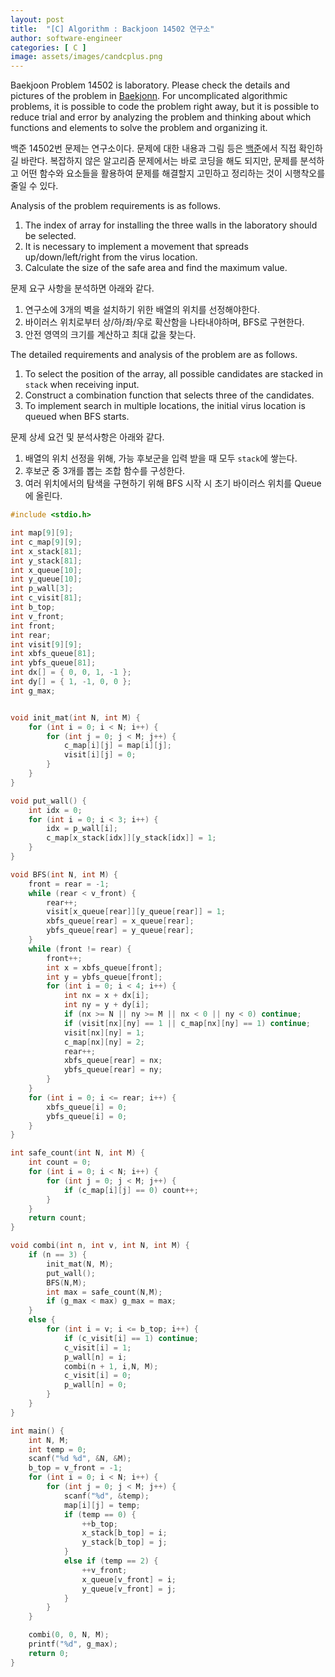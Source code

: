 ```yaml
---
layout: post
title:  "[C] Algorithm : Backjoon 14502 연구소"
author: software-engineer
categories: [ C ]
image: assets/images/candcplus.png
---
```


Baekjoon Problem 14502 is laboratory. Please check the details and pictures of the problem in [Baekjonn][백준]. For uncomplicated algorithmic problems, it is possible to code the problem right away, but it is possible to reduce trial and error by analyzing the problem and thinking about which functions and elements to solve the problem and organizing it.


백준 14502번 문제는 연구소이다. 문제에 대한 내용과 그림 등은 [백준][백준]에서 직접 확인하길 바란다. 복잡하지 않은 알고리즘 문제에서는 바로 코딩을 해도 되지만, 문제를 분석하고 어떤 함수와 요소들을 활용하여 문제를 해결할지 고민하고 정리하는 것이 시행착오를 줄일 수 있다. 


Analysis of the problem requirements is as follows.
1. The index of array for installing the three walls in the laboratory should be selected.
2. It is necessary to implement a movement that spreads up/down/left/right from the virus location.
3. Calculate the size of the safe area and find the maximum value.


문제 요구 사항을 분석하면 아래와 같다.  
1. 연구소에 3개의 벽을 설치하기 위한 배열의 위치를 선정해야한다.  
2. 바이러스 위치로부터 상/하/좌/우로 확산함을 나타내야하며, BFS로 구현한다. 
3. 안전 영역의 크기를 계산하고 최대 값을 찾는다. 


The detailed requirements and analysis of the problem are as follows.
1. To select the position of the array, all possible candidates are stacked in `stack` when receiving input.
2. Construct a combination function that selects three of the candidates.
4. To implement search in multiple locations, the initial virus location is queued when BFS starts.


문제 상세 요건 및 분석사항은 아래와 같다. 
1. 배열의 위치 선정을 위해, 가능 후보군을 입력 받을 때 모두 `stack`에 쌓는다.
2. 후보군 중 3개를 뽑는 조합 함수를 구성한다. 
4. 여러 위치에서의 탐색을 구현하기 위해 BFS 시작 시 초기 바이러스 위치를 Queue에 올린다. 



```c
#include <stdio.h>

int map[9][9];
int c_map[9][9];
int x_stack[81];
int y_stack[81];
int x_queue[10];
int y_queue[10];
int p_wall[3];
int c_visit[81];
int b_top;
int v_front;
int front;
int rear;
int visit[9][9];
int xbfs_queue[81];
int ybfs_queue[81];
int dx[] = { 0, 0, 1, -1 };
int dy[] = { 1, -1, 0, 0 };
int g_max;


void init_mat(int N, int M) {
	for (int i = 0; i < N; i++) {
		for (int j = 0; j < M; j++) {
			c_map[i][j] = map[i][j];
			visit[i][j] = 0;
		}
	}
}

void put_wall() {
	int idx = 0;
	for (int i = 0; i < 3; i++) {
		idx = p_wall[i];
		c_map[x_stack[idx]][y_stack[idx]] = 1;
	}	
}

void BFS(int N, int M) {
	front = rear = -1;
	while (rear < v_front) {
		rear++;
		visit[x_queue[rear]][y_queue[rear]] = 1;
		xbfs_queue[rear] = x_queue[rear];
		ybfs_queue[rear] = y_queue[rear];
	}
	while (front != rear) {
		front++;
		int x = xbfs_queue[front];
		int y = ybfs_queue[front];
		for (int i = 0; i < 4; i++) {
			int nx = x + dx[i];
			int ny = y + dy[i];
			if (nx >= N || ny >= M || nx < 0 || ny < 0) continue;
			if (visit[nx][ny] == 1 || c_map[nx][ny] == 1) continue;
			visit[nx][ny] = 1;
			c_map[nx][ny] = 2;
			rear++;
			xbfs_queue[rear] = nx;
			ybfs_queue[rear] = ny;
		}
	}
	for (int i = 0; i <= rear; i++) {
		xbfs_queue[i] = 0;
		ybfs_queue[i] = 0;
	}
}

int safe_count(int N, int M) {
	int count = 0;
	for (int i = 0; i < N; i++) {
		for (int j = 0; j < M; j++) {
			if (c_map[i][j] == 0) count++;
		}
	}
	return count;
}

void combi(int n, int v, int N, int M) {	
	if (n == 3) {
		init_mat(N, M);
		put_wall();
		BFS(N,M);
		int max = safe_count(N,M);
		if (g_max < max) g_max = max;
	}
	else {
		for (int i = v; i <= b_top; i++) {
			if (c_visit[i] == 1) continue;
			c_visit[i] = 1;
			p_wall[n] = i;
			combi(n + 1, i,N, M);
			c_visit[i] = 0;
			p_wall[n] = 0;
		}
	}
}

int main() {
	int N, M;
	int temp = 0;
	scanf("%d %d", &N, &M);
	b_top = v_front = -1;
	for (int i = 0; i < N; i++) {
		for (int j = 0; j < M; j++) {
			scanf("%d", &temp);
			map[i][j] = temp;
			if (temp == 0) {
				++b_top;
				x_stack[b_top] = i;
				y_stack[b_top] = j;
			}
			else if (temp == 2) {
				++v_front;
				x_queue[v_front] = i;
				y_queue[v_front] = j;
			}
		}
	}

	combi(0, 0, N, M);
	printf("%d", g_max);
	return 0;
}
```

[백준]: https://www.acmicpc.net/problem/14502





